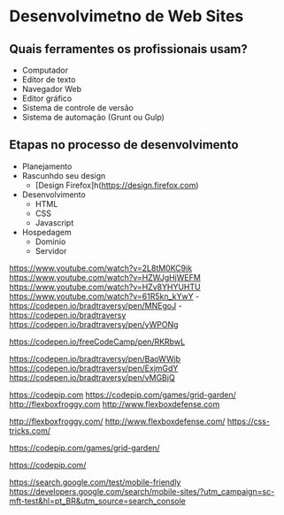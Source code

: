 # Desenvolvimetno de Web Sites

## Quais ferramentes os profissionais usam?

- Computador
- Editor de texto
- Navegador Web
- Editor gráfico
- Sistema de controle de versão
- Sistema de automação (Grunt ou Gulp)

## Etapas no processo de desenvolvimento

- Planejamento
- Rascunhdo seu design
  - [Design Firefox]h(https://design.firefox.com)
- Desenvolvimento
  - HTML
  - CSS
  - Javascript
- Hospedagem
  - Dominio
  - Servidor




https://www.youtube.com/watch?v=2L8tM0KC9ik
https://www.youtube.com/watch?v=HZWJgHjWEFM
https://www.youtube.com/watch?v=HZv8YHYUHTU
https://www.youtube.com/watch?v=61R5kn_kYwY - https://codepen.io/bradtraversy/pen/MNEgoJ - https://codepen.io/bradtraversy
https://codepen.io/bradtraversy/pen/yWPONg

https://codepen.io/freeCodeCamp/pen/RKRbwL

https://codepen.io/bradtraversy/pen/BaoWWjb
https://codepen.io/bradtraversy/pen/ExjmGdY
https://codepen.io/bradtraversy/pen/vMGBjQ

https://codepip.com
https://codepip.com/games/grid-garden/
http://flexboxfroggy.com
http://www.flexboxdefense.com


http://flexboxfroggy.com/
http://www.flexboxdefense.com/
https://css-tricks.com/

https://codepip.com/games/grid-garden/

https://codepip.com/  


https://search.google.com/test/mobile-friendly
https://developers.google.com/search/mobile-sites/?utm_campaign=sc-mft-test&hl=pt_BR&utm_source=search_console